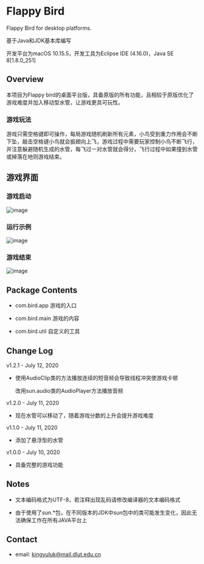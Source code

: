 # Flappy Bird
Flappy Bird for desktop platforms.

基于Java和JDK基本库编写

开发平台为macOS 10.15.5，开发工具为Eclipse IDE (4.16.0)，Java SE 8[1.8.0_251]


## Overview

本项目为Flappy bird的桌面平台版，具备原版的所有功能，且相较于原版优化了游戏难度并加入移动型水管，让游戏更具可玩性。
### 游戏玩法
游戏只需空格键即可操作，每局游戏随机刷新所有元素，小鸟受到重力作用会不断下坠，敲击空格键小鸟就会振翅向上飞，游戏过程中需要玩家控制小鸟不断飞行，并注意躲避随机生成的水管，每飞过一对水管就会得分，飞行过程中如果撞到水管或掉落在地则游戏结束。


## 游戏界面

### 游戏启动
![image](https://github.com/kingyuluk/flappy-bird/blob/master/examples/start.png)

### 运行示例
![image](https://github.com/kingyuluk/flappy-bird/blob/master/examples/play.gif)

### 游戏结束
![image](https://github.com/kingyuluk/flappy-bird/blob/master/examples/over.png)


## Package Contents
* com.bird.app    游戏的入口

* com.bird.main   游戏的内容

* com.bird.util   自定义的工具

## Change Log

v1.2.1 - July 12, 2020
* 使用AudioClip类的方法播放连续的短音频会导致线程冲突使游戏卡顿

  改用sun.audio类的AudioPlayer方法播放音频
  
v1.2.0 - July 11, 2020
* 现在水管可以移动了，随着游戏分数的上升会提升游戏难度

v1.1.0 - July 11, 2020
* 添加了悬浮型的水管

v1.0.0 - July 10, 2020
* 具备完整的游戏功能

## Notes

* 文本编码格式为UTF-8，若注释出现乱码请修改编译器的文本编码格式

* 由于使用了sun.*包，在不同版本的JDK中sun包中的类可能发生变化，因此无法确保工作在所有JAVA平台上

## Contact
* email: <kingyuluk@mail.dlut.edu.cn>
